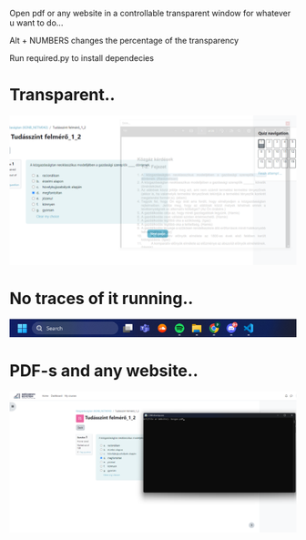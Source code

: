 Open pdf or any website in a controllable transparent window for whatever u want to do...

Alt + NUMBERS changes the percentage of the transparency

Run required.py to install dependecies

# Transparent..
![alt text](https://github.com/kokasmark/transparent_tool/blob/master/app.png?raw=true)

# No traces of it running..
![alt text](https://github.com/kokasmark/transparent_tool/blob/master/no_taskbar.png?raw=true)

# PDF-s and any website..
![alt text](https://github.com/kokasmark/transparent_tool/blob/master/console.png?raw=true)